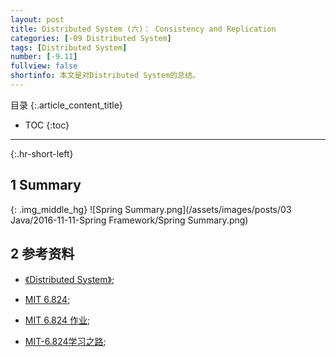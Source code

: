 ```yaml
---
layout: post
title: Distributed System (六)： Consistency and Replication 
categories: [-09 Distributed System]
tags: [Distributed System]
number: [-9.11]
fullview: false
shortinfo: 本文是对Distributed System的总结。
---
```

目录
{:.article_content_title}


* TOC
{:toc}

---
{:.hr-short-left}

## 1 Summary ##

{: .img_middle_hg}
![Spring Summary.png](/assets/images/posts/03 Java/2016-11-11-Spring Framework/Spring Summary.png)



## 2 参考资料 ##




- [《Distributed System》](https://www.distributed-systems.net/index.php/books/distributed-systems-3rd-edition-2017/);

- [MIT 6.824](https://pdos.csail.mit.edu/6.824/schedule.html);

- [MIT 6.824 作业](https://github.com/chaozh/MIT-6.824);

- [MIT-6.824学习之路](http://ts25504.github.io/2016/08/16/MIT-6-824%E5%AD%A6%E4%B9%A0%E4%B9%8B%E8%B7%AF/);
